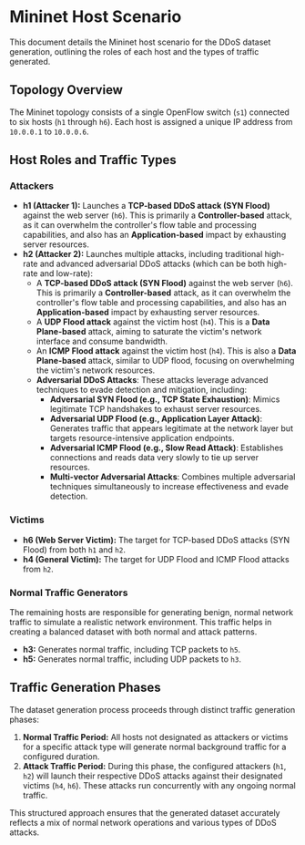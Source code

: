 # Mininet Host Scenario

This document details the Mininet host scenario for the DDoS dataset generation, outlining the roles of each host and the types of traffic generated.

## Topology Overview

The Mininet topology consists of a single OpenFlow switch (`s1`) connected to six hosts (`h1` through `h6`). Each host is assigned a unique IP address from `10.0.0.1` to `10.0.0.6`.

## Host Roles and Traffic Types

### Attackers

*   **h1 (Attacker 1):** Launches a **TCP-based DDoS attack (SYN Flood)** against the web server (`h6`). This is primarily a **Controller-based** attack, as it can overwhelm the controller's flow table and processing capabilities, and also has an **Application-based** impact by exhausting server resources.
*   **h2 (Attacker 2):** Launches multiple attacks, including traditional high-rate and advanced adversarial DDoS attacks (which can be both high-rate and low-rate):
    *   A **TCP-based DDoS attack (SYN Flood)** against the web server (`h6`). This is primarily a **Controller-based** attack, as it can overwhelm the controller's flow table and processing capabilities, and also has an **Application-based** impact by exhausting server resources.
    *   A **UDP Flood attack** against the victim host (`h4`). This is a **Data Plane-based** attack, aiming to saturate the victim's network interface and consume bandwidth.
    *   An **ICMP Flood attack** against the victim host (`h4`). This is also a **Data Plane-based** attack, similar to UDP flood, focusing on overwhelming the victim's network resources.
    *   **Adversarial DDoS Attacks**: These attacks leverage advanced techniques to evade detection and mitigation, including:
        *   **Adversarial SYN Flood (e.g., TCP State Exhaustion)**: Mimics legitimate TCP handshakes to exhaust server resources.
        *   **Adversarial UDP Flood (e.g., Application Layer Attack)**: Generates traffic that appears legitimate at the network layer but targets resource-intensive application endpoints.
        *   **Adversarial ICMP Flood (e.g., Slow Read Attack)**: Establishes connections and reads data very slowly to tie up server resources.
        *   **Multi-vector Adversarial Attacks**: Combines multiple adversarial techniques simultaneously to increase effectiveness and evade detection.

### Victims

*   **h6 (Web Server Victim):** The target for TCP-based DDoS attacks (SYN Flood) from both `h1` and `h2`.
*   **h4 (General Victim):** The target for UDP Flood and ICMP Flood attacks from `h2`.

### Normal Traffic Generators

The remaining hosts are responsible for generating benign, normal network traffic to simulate a realistic network environment. This traffic helps in creating a balanced dataset with both normal and attack patterns.

*   **h3:** Generates normal traffic, including TCP packets to `h5`.
*   **h5:** Generates normal traffic, including UDP packets to `h3`.

## Traffic Generation Phases

The dataset generation process proceeds through distinct traffic generation phases:

1.  **Normal Traffic Period:** All hosts not designated as attackers or victims for a specific attack type will generate normal background traffic for a configured duration.
2.  **Attack Traffic Period:** During this phase, the configured attackers (`h1`, `h2`) will launch their respective DDoS attacks against their designated victims (`h4`, `h6`). These attacks run concurrently with any ongoing normal traffic.

This structured approach ensures that the generated dataset accurately reflects a mix of normal network operations and various types of DDoS attacks.

